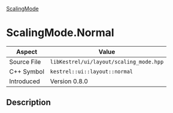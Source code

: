 [ScalingMode](index)
# ScalingMode.Normal
| Aspect | Value |
| --- | --- |
| Source File | `libKestrel/ui/layout/scaling_mode.hpp` |
| C++ Symbol | `kestrel::ui::layout::normal` |
| Introduced | Version 0.8.0 |
## Description

